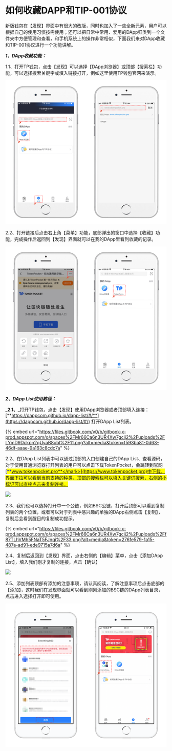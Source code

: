 # 如何收藏DAPP和TIP-001协议

新版钱包在【发现】界面中有很大的改版，同时也加入了一些全新元素，用户可以根据自己的使用习惯按需使用；还可以把日常中常用、爱用的DApp归类到一个文件夹中方便管理和查看，和手机系统上的操作非常相似，下面我们来对DApp收藏和TIP-001协议进行一个功能讲解。

_**1、DApp收藏功能：**_

1.1、打开TP钱包，点击【发现】可以选择【DApp浏览器】或顶部【搜索栏】功能，可以选择搜索关键字或填入链接打开，例如这里使用TP钱包官网来演示。

![](<../../.gitbook/assets/1 (21) (1) (1).png>)

2.2、打开链接后点击右上角【菜单】功能，底部弹出的窗口中选择【收藏】功能，完成操作后返回到【发现】界面就可以在我的DApp里看到收藏的记录。

![](<../../.gitbook/assets/2 (18) (2).png>)

_**2、DApp List使用教程：**_

_**2.1、**_打开TP钱包，点击【发现】使用DApp浏览器或者顶部填入连接：[**https://dappcom.github.io/dapp-list/#/**](https://dappcom.github.io/dapp-list/#/) 打开DApp List列表。

{% embed url="https://files.gitbook.com/v0/b/gitbook-x-prod.appspot.com/o/spaces%2FMr66Ca6n3UR4Xw7gcij2%2Fuploads%2FLYmD9Dckpn2qUyaB8obl%2F11.png?alt=media&token=f593ba81-0d63-46df-aaae-9a163c8cdc7a" %}

2.2、在DApp List列表中可以通过顶部的入口创建自己的DApp List、查看源码，对于使用普通浏览器打开列表的用户可以点击下载TokenPocket，会跳转到官网[<mark style="color:blue;">**www.tokenpocket.pro**</mark>](https://www.tokenpocket.pro)中下载。界面下拉可以看到当前支持的种类，顶部的搜索栏可以填入关键词搜索，右侧的小标记可以直接点击来复制连接。

![](https://files.gitbook.com/v0/b/gitbook-x-prod.appspot.com/o/spaces%2FMr66Ca6n3UR4Xw7gcij2%2Fuploads%2FAhbaWMbU9d7QeEgV5w8Q%2F22.png?alt=media\&token=86ca8d4c-9521-4131-90d9-417b702979f5)

2.3、我们也可以选择打开中一个公链，例如BSC公链，打开后顶部可以看到复制列表的两个位置，或者可以对于列表中感兴趣的单独的DApp右侧点击【复制】，复制后会看到醒目的复制成功提示。

{% embed url="https://files.gitbook.com/v0/b/gitbook-x-prod.appspot.com/o/spaces%2FMr66Ca6n3UR4Xw7gcij2%2Fuploads%2Ff87TLhVMh5FNaT5FJnqi%2F33.png?alt=media&token=276fe579-1a15-487a-ad91-ede9715a7d6a" %}

2.4、复制后返回到【发现】界面，点击右侧的【编辑】菜单，点击【添加DApp List】，填入我们刚才复制的连接，点击【确认】

![](https://files.gitbook.com/v0/b/gitbook-x-prod.appspot.com/o/spaces%2FMr66Ca6n3UR4Xw7gcij2%2Fuploads%2Fho4eMpKuT9ERUsCUi05R%2F44.png?alt=media\&token=cffc71c7-99ee-404a-996b-121718a15070)

2.5、添加列表顶部有添加的注意事项，请认真阅读，了解注意事项后点击底部的【添加】，这时我们在发现界面就可以看到刚刚添加的BSC链的DApp列表目录，点击进入选择打开即可使用。

![](<../../.gitbook/assets/55 (2).png>)
